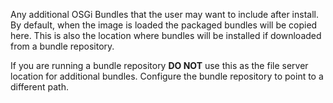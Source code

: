 Any additional OSGi Bundles that the user may want to include after install. By default, when the image is loaded the
packaged bundles will be copied here.  This is also the location where bundles will be installed if downloaded from a
bundle repository.

If you are running a bundle repository **DO NOT** use this as the file server location for additional bundles.
Configure the bundle repository to point to a different path.